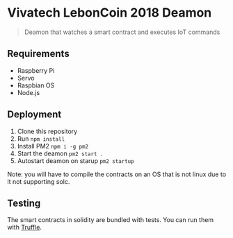 # Vivatech LebonCoin 2018 Deamon
> Deamon that watches a smart contract and executes IoT commands

## Requirements

- Raspberry Pi
- Servo
- Raspbian OS
- Node.js

## Deployment

1) Clone this repository
2) Run `npm install`
3) Install PM2 `npm i -g pm2`
4) Start the deamon `pm2 start .`
5) Autostart deamon on starup `pm2 startup`

Note: you will have to compile the contracts on an OS that is not linux due to it not supporting solc.

## Testing

The smart contracts in solidity are bundled with tests. You can run them with [Truffle](http://truffleframework.com).
